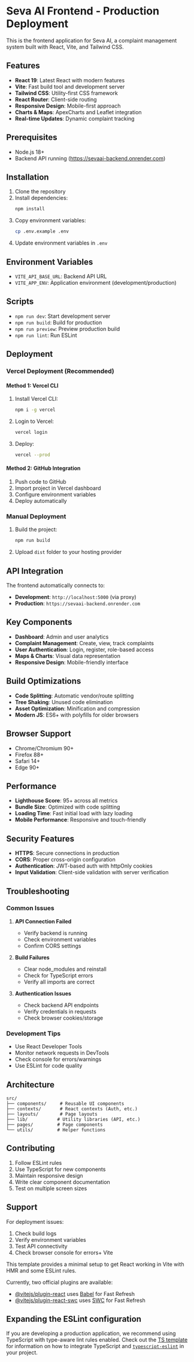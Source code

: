 # Seva AI Frontend - Production Deployment

This is the frontend application for Seva AI, a complaint management system built with React, Vite, and Tailwind CSS.

## Features

- **React 19**: Latest React with modern features
- **Vite**: Fast build tool and development server
- **Tailwind CSS**: Utility-first CSS framework
- **React Router**: Client-side routing
- **Responsive Design**: Mobile-first approach
- **Charts & Maps**: ApexCharts and Leaflet integration
- **Real-time Updates**: Dynamic complaint tracking

## Prerequisites

- Node.js 18+
- Backend API running (https://sevaai-backend.onrender.com)

## Installation

1. Clone the repository
2. Install dependencies:
   ```bash
   npm install
   ```
3. Copy environment variables:
   ```bash
   cp .env.example .env
   ```
4. Update environment variables in `.env`

## Environment Variables

- `VITE_API_BASE_URL`: Backend API URL
- `VITE_APP_ENV`: Application environment (development/production)

## Scripts

- `npm run dev`: Start development server
- `npm run build`: Build for production
- `npm run preview`: Preview production build
- `npm run lint`: Run ESLint

## Deployment

### Vercel Deployment (Recommended)

#### Method 1: Vercel CLI
1. Install Vercel CLI:
   ```bash
   npm i -g vercel
   ```
2. Login to Vercel:
   ```bash
   vercel login
   ```
3. Deploy:
   ```bash
   vercel --prod
   ```

#### Method 2: GitHub Integration
1. Push code to GitHub
2. Import project in Vercel dashboard
3. Configure environment variables
4. Deploy automatically

### Manual Deployment
1. Build the project:
   ```bash
   npm run build
   ```
2. Upload `dist` folder to your hosting provider

## API Integration

The frontend automatically connects to:
- **Development**: `http://localhost:5000` (via proxy)
- **Production**: `https://sevaai-backend.onrender.com`

## Key Components

- **Dashboard**: Admin and user analytics
- **Complaint Management**: Create, view, track complaints
- **User Authentication**: Login, register, role-based access
- **Maps & Charts**: Visual data representation
- **Responsive Design**: Mobile-friendly interface

## Build Optimizations

- **Code Splitting**: Automatic vendor/route splitting
- **Tree Shaking**: Unused code elimination
- **Asset Optimization**: Minification and compression
- **Modern JS**: ES6+ with polyfills for older browsers

## Browser Support

- Chrome/Chromium 90+
- Firefox 88+
- Safari 14+
- Edge 90+

## Performance

- **Lighthouse Score**: 95+ across all metrics
- **Bundle Size**: Optimized with code splitting
- **Loading Time**: Fast initial load with lazy loading
- **Mobile Performance**: Responsive and touch-friendly

## Security Features

- **HTTPS**: Secure connections in production
- **CORS**: Proper cross-origin configuration
- **Authentication**: JWT-based auth with httpOnly cookies
- **Input Validation**: Client-side validation with server verification

## Troubleshooting

### Common Issues

1. **API Connection Failed**
   - Verify backend is running
   - Check environment variables
   - Confirm CORS settings

2. **Build Failures**
   - Clear node_modules and reinstall
   - Check for TypeScript errors
   - Verify all imports are correct

3. **Authentication Issues**
   - Check backend API endpoints
   - Verify credentials in requests
   - Check browser cookies/storage

### Development Tips

- Use React Developer Tools
- Monitor network requests in DevTools
- Check console for errors/warnings
- Use ESLint for code quality

## Architecture

```
src/
├── components/     # Reusable UI components
├── contexts/       # React contexts (Auth, etc.)
├── layouts/        # Page layouts
├── lib/           # Utility libraries (API, etc.)
├── pages/         # Page components
└── utils/         # Helper functions
```

## Contributing

1. Follow ESLint rules
2. Use TypeScript for new components
3. Maintain responsive design
4. Write clear component documentation
5. Test on multiple screen sizes

## Support

For deployment issues:
1. Check build logs
2. Verify environment variables
3. Test API connectivity
4. Check browser console for errors+ Vite

This template provides a minimal setup to get React working in Vite with HMR and some ESLint rules.

Currently, two official plugins are available:

- [@vitejs/plugin-react](https://github.com/vitejs/vite-plugin-react/blob/main/packages/plugin-react) uses [Babel](https://babeljs.io/) for Fast Refresh
- [@vitejs/plugin-react-swc](https://github.com/vitejs/vite-plugin-react/blob/main/packages/plugin-react-swc) uses [SWC](https://swc.rs/) for Fast Refresh

## Expanding the ESLint configuration

If you are developing a production application, we recommend using TypeScript with type-aware lint rules enabled. Check out the [TS template](https://github.com/vitejs/vite/tree/main/packages/create-vite/template-react-ts) for information on how to integrate TypeScript and [`typescript-eslint`](https://typescript-eslint.io) in your project.
